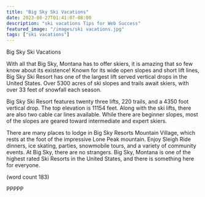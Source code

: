```yaml
---
title: "Big Sky Ski Vacations"
date: 2023-08-27T01:41:07-08:00
description: "ski vacations Tips for Web Success"
featured_image: "/images/ski vacations.jpg"
tags: ["ski vacations"]
---
```


Big Sky Ski Vacations

With all that Big Sky, Montana has to offer skiers, it 
is amazing that so few know about its existence! 
Known for its wide open slopes and short lift lines, 
Big Sky Ski Resort has one of the largest lift served 
vertical drops in the United States. Over 5300 acres 
of ski slopes and trails await skiers, with over 33 feet 
of snowfall each season.

Big Sky Ski Resort features twenty three lifts, 220 
trails, and a 4350 foot vertical drop. The top elevation 
is 11154 feet. Along with the ski lifts, there are also 
two cable car lines available. While there are 
beginner slopes, most of the slopes are geared 
toward intermediate and expert skiers. 

There are many places to lodge in Big Sky Resorts 
Mountain Village, which rests at the foot of the 
impressive Lone Peak mountain. Enjoy Sleigh Ride 
dinners, ice skating, parties, snowmobile tours, and 
a variety of community events. At Big Sky, there are 
no strangers. Big Sky, Montana is one of the highest 
rated Ski Resorts in the United States, and there is 
something here for everyone.

(word count 183)

PPPPP





